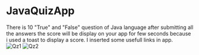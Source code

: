 # JavaQuizApp
There is 10 "True" and "False" question of Java language after submitting all the answers the score will be display on your app for few seconds because i used a toast to display a score. 
I inserted some usefull links in app.  
![Qz1](https://user-images.githubusercontent.com/123080070/215004775-cfc66ea5-bd19-4fb9-8983-48d0bc6aa31d.jpg)  ![Qz2](https://user-images.githubusercontent.com/123080070/215004790-91163db0-9ac6-4183-b011-37194ded2e38.jpg)
